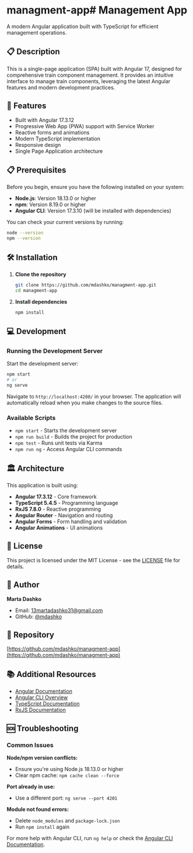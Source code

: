 # managment-app# Management App

A modern Angular application built with TypeScript for efficient management operations.

## 📋 Description

This is a single-page application (SPA) built with Angular 17, designed for comprehensive train component management. It provides an intuitive interface to manage train components, leveraging the latest Angular features and modern development practices.

## 🚀 Features

- Built with Angular 17.3.12
- Progressive Web App (PWA) support with Service Worker
- Reactive forms and animations
- Modern TypeScript implementation
- Responsive design
- Single Page Application architecture

## 📋 Prerequisites

Before you begin, ensure you have the following installed on your system:

- **Node.js**: Version 18.13.0 or higher
- **npm**: Version 8.19.0 or higher
- **Angular CLI**: Version 17.3.10 (will be installed with dependencies)

You can check your current versions by running:
```bash
node --version
npm --version
```

## 🛠️ Installation

1. **Clone the repository**
   ```bash
   git clone https://github.com/mdashko/managment-app.git
   cd managment-app
   ```

2. **Install dependencies**
   ```bash
   npm install
   ```

## 💻 Development

### Running the Development Server

Start the development server:
```bash
npm start
# or
ng serve
```

Navigate to `http://localhost:4200/` in your browser. The application will automatically reload when you make changes to the source files.

### Available Scripts

- `npm start` - Starts the development server
- `npm run build` - Builds the project for production
- `npm test` - Runs unit tests via Karma
- `npm run ng` - Access Angular CLI commands

## 🏛️ Architecture

This application is built using:

- **Angular 17.3.12** - Core framework
- **TypeScript 5.4.5** - Programming language
- **RxJS 7.8.0** - Reactive programming
- **Angular Router** - Navigation and routing
- **Angular Forms** - Form handling and validation
- **Angular Animations** - UI animations

## 📄 License

This project is licensed under the MIT License - see the [LICENSE](LICENSE) file for details.

## 👤 Author

**Marta Dashko**
- Email: 13martadashko31@gmail.com
- GitHub: [@mdashko](https://github.com/mdashko)

## 🔗 Repository

[https://github.com/mdashko/managment-app](https://github.com/mdashko/managment-app)

## 📚 Additional Resources

- [Angular Documentation](https://angular.io/docs)
- [Angular CLI Overview](https://angular.io/cli)
- [TypeScript Documentation](https://www.typescriptlang.org/docs/)
- [RxJS Documentation](https://rxjs.dev/)

## 🆘 Troubleshooting

### Common Issues

**Node/npm version conflicts:**
- Ensure you're using Node.js 18.13.0 or higher
- Clear npm cache: `npm cache clean --force`

**Port already in use:**
- Use a different port: `ng serve --port 4201`

**Module not found errors:**
- Delete `node_modules` and `package-lock.json`
- Run `npm install` again

For more help with Angular CLI, run `ng help` or check the [Angular CLI Documentation](https://angular.io/cli).
